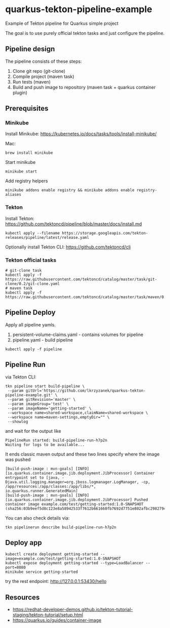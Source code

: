 # quarkus-tekton-pipeline-example
Example of Tekton pipeline for Quarkus simple project

The goal is to use purely official tekton tasks and just configure the pipeline.

## Pipeline design

The pipeline consists of these steps:

1. Clone git repo (git-clone)
2. Compile project (maven task)
3. Run tests (maven)
4. Build and push image to repository (maven task + quarkus container plugin)

## Prerequisites

### Minikube
Install Minikube: https://kubernetes.io/docs/tasks/tools/install-minikube/

Mac:
```
brew install minikube
```
Start minikube
```
minikube start
```

Add registry helpers
```
minikube addons enable registry && minikube addons enable registry-aliases
```

### Tekton
Install Tekton: https://github.com/tektoncd/pipeline/blob/master/docs/install.md

```
kubectl apply --filename https://storage.googleapis.com/tekton-releases/pipeline/latest/release.yaml
```

Optionally install Tekton CLI: https://github.com/tektoncd/cli

### Tekton official tasks

```
# git-clone task
kubectl apply -f https://raw.githubusercontent.com/tektoncd/catalog/master/task/git-clone/0.2/git-clone.yaml
# maven task
kubectl apply -f https://raw.githubusercontent.com/tektoncd/catalog/master/task/maven/0.2/maven.yaml
```

## Pipeline Deploy
Apply all pipeline yamls.
1. persistent-volume-claims.yaml - contains volumes for pipeline
2. pipeline.yaml - build pipeline

```
kubectl apply -f pipeline
```
## Pipeline Run

via Tekton CLI:
```
tkn pipeline start build-pipeline \
 --param gitUrl='https://github.com/lkrzyzanek/quarkus-tekton-pipeline-example.git' \
 --param gitRevision='master' \
 --param imageGroup='test' \
 --param imageName='getting-started' \
 --workspace name=shared-workspace,claimName=shared-workspace \
 --workspace name=maven-settings,emptyDir="" \
 --showlog
```

and wait for the output like
```
PipelineRun started: build-pipeline-run-h7p2n
Waiting for logs to be available...
```
It ends classic maven output and these two lines specify where the image was pushed 
```
[build-push-image : mvn-goals] [INFO] [io.quarkus.container.image.jib.deployment.JibProcessor] Container entrypoint set to [java, -Djava.util.logging.manager=org.jboss.logmanager.LogManager, -cp, /app/resources:/app/classes:/app/libs/*, io.quarkus.runner.GeneratedMain]
[build-push-image : mvn-goals] [INFO] [io.quarkus.container.image.jib.deployment.JibProcessor] Pushed container image example.com/test/getting-started:1.0-SNAPSHOT (sha256:03b9eef5d8c123e8a58942533f7612b661660fb7692d7751e802afbc29827946)
```

You can also check details via:
```
tkn pipelinerun describe build-pipeline-run-h7p2n
```

## Deploy app

```
kubectl create deployment getting-started --image=example.com/test/getting-started:1.0-SNAPSHOT
kubectl expose deployment getting-started --type=LoadBalancer --port=8080
minikube service getting-started
```
try the rest endpoint:
http://127.0.0.1:53430/hello

## Resources

* https://redhat-developer-demos.github.io/tekton-tutorial-staging/tekton-tutorial/setup.html
* https://quarkus.io/guides/container-image